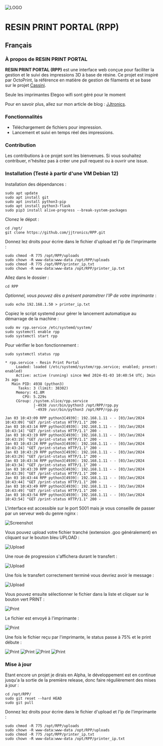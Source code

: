 ![LOGO](static/LOGO-RESIN-PRINT-PORTAL.png)

# RESIN PRINT PORTAL (RPP)

## Français

### À propos de RESIN PRINT PORTAL

**RESIN PRINT PORTAL (RPP)** est une interface web conçue pour faciliter la gestion et le suivi des impressions 3D à base de résine. 
Ce projet est inspiré par OctoPrint, la référence en matière de gestion de filaments et se base sur le projet [Cassini](https://github.com/vvuk/cassini).

Seule les imprimantes Elegoo wifi sont géré pour le moment

Pour en savoir plus, allez sur mon article de blog : [JJtronics](https://www.jjtronics.com/wordpress/2024/01/02/decouverte-et-creation-durant-les-fetes-naissance-de-resin-print-portal/).

### Fonctionnalités
- Téléchargement de fichiers pour impression.
- Lancement et suivi en temps réel des impressions.

### Contribution
Les contributions à ce projet sont les bienvenues. Si vous souhaitez contribuer, n'hésitez pas à créer une pull request ou à ouvrir une issue.

### Installation (Testé à partir d'une VM Debian 12)

Installation des dépendances :
```
sudo apt update
sudo apt install git
sudo apt install python3-pip
sudo apt install python3-flask
sudo pip3 install alive-progress --break-system-packages
``` 

Clonez le dépot : 
```
cd /opt/
git clone https://github.com/jjtronics/RPP.git
```

Donnez lez droits pour écrire dans le fichier d'upload et l'ip de l'imprimante : 
```
sudo chmod -R 775 /opt/RPP/uploads
sudo chown -R www-data:www-data /opt/RPP/uploads
sudo chmod -R 775 /opt/RPP/printer_ip.txt
sudo chown -R www-data:www-data /opt/RPP/printer_ip.txt
```

Allez dans le dossier : 
```
cd RPP
```
*Optionnel, vous pouvez dès a présent paramétrer l'IP de votre imprimante* : 
```
sudo echo 192.168.1.50 > printer_ip.txt
```

Copiez le script systemd pour gérer le lancement automatique au démarrage de la machine : 
```
sudo mv rpp.service /etc/systemd/system/
sudo systemctl enable rpp
sudo systemctl start rpp
```

Pour vérifier le bon fonctionnement : 
```
sudo systemctl status rpp

* rpp.service - Resin Print Portal
     Loaded: loaded (/etc/systemd/system/rpp.service; enabled; preset: enabled)
     Active: active (running) since Wed 2024-01-03 10:40:54 UTC; 3min 3s ago
   Main PID: 4938 (python3)
      Tasks: 3 (limit: 38302)
     Memory: 41.8M
        CPU: 5.229s
     CGroup: /system.slice/rpp.service
             |-4938 /usr/bin/python3 /opt/RPP/rpp.py
             `-4939 /usr/bin/python3 /opt/RPP/rpp.py

Jan 03 10:43:09 RPP python3[4939]: 192.168.1.11 - - [03/Jan/2024 10:43:09] "GET /print-status HTTP/1.1" 200 -
Jan 03 10:43:14 RPP python3[4939]: 192.168.1.11 - - [03/Jan/2024 10:43:14] "GET /print-status HTTP/1.1" 200 -
Jan 03 10:43:19 RPP python3[4939]: 192.168.1.11 - - [03/Jan/2024 10:43:19] "GET /print-status HTTP/1.1" 200 -
Jan 03 10:43:24 RPP python3[4939]: 192.168.1.11 - - [03/Jan/2024 10:43:24] "GET /print-status HTTP/1.1" 200 -
Jan 03 10:43:29 RPP python3[4939]: 192.168.1.11 - - [03/Jan/2024 10:43:29] "GET /print-status HTTP/1.1" 200 -
Jan 03 10:43:34 RPP python3[4939]: 192.168.1.11 - - [03/Jan/2024 10:43:34] "GET /print-status HTTP/1.1" 200 -
Jan 03 10:43:39 RPP python3[4939]: 192.168.1.11 - - [03/Jan/2024 10:43:39] "GET /print-status HTTP/1.1" 200 -
Jan 03 10:43:44 RPP python3[4939]: 192.168.1.11 - - [03/Jan/2024 10:43:44] "GET /print-status HTTP/1.1" 200 -
Jan 03 10:43:49 RPP python3[4939]: 192.168.1.11 - - [03/Jan/2024 10:43:49] "GET /print-status HTTP/1.1" 200 -
Jan 03 10:43:54 RPP python3[4939]: 192.168.1.11 - - [03/Jan/2024 10:43:54] "GET /print-status HTTP/1.1" 200 -
```


   L'interface est accessible sur le port 5001 mais je vous conseille de passer par un serveur web du genre nginx : 
   
![Screenshot](SCREENSHOTS/RPP-IDLE.png)


   Vous pouvez upload votre fichier tranché (extension .goo généralement) en cliquant sur le bouton bleu UPLOAD : 

![Upload](SCREENSHOTS/RPP-UPLOAD-1-SELECT-FILE.png)

   Une roue de progression s'affichera durant le transfert : 

![Upload](SCREENSHOTS/RPP-UPLOAD-2-PROGRESS-UPLOAD.png)

   Une fois le transfert correctement terminé vous devriez avoir le message : 

![Upload](SCREENSHOTS/RPP-UPLOAD-3-UPLOAD-COMPLETED.png)

   Vous pouvez ensuite sélectionner le fichier dans la liste et cliquer sur le bouton vert PRINT : 

![Print](SCREENSHOTS/RPP-PRINT-1-CLICK-PRINT.png)

   Le fichier est envoyé à l'imprimante  : 

![Print](SCREENSHOTS/RPP-PRINT-2-SEND-FILE-TO-PRINTER.png)

   Une fois le fichier reçu par l'imprimante, le status passe à 75% et le print débute : 

![Print](SCREENSHOTS/RPP-PRINT-3-SEND-PRINT-COMMAND.png)
![Print](SCREENSHOTS/RPP-PRINT-4-PRINT-STARTED.png)
![Print](SCREENSHOTS/RPP-PRINT-5-PROGRESS-0.png)
![Print](SCREENSHOTS/RPP-PRINT-6-PROGRESS-7.png)

### Mise à jour 

Etant encore un projet je dirais en Alpha, le développement est en continue jusqu'a la sortie de la première release, donc faire régulièrement des mises à jour :
```
cd /opt/RPP/
sudo git reset --hard HEAD
sudo git pull
```
Donnez lez droits pour écrire dans le fichier d'upload et l'ip de l'imprimante : 
```
sudo chmod -R 775 /opt/RPP/uploads
sudo chown -R www-data:www-data /opt/RPP/uploads
sudo chmod -R 775 /opt/RPP/printer_ip.txt
sudo chown -R www-data:www-data /opt/RPP/printer_ip.txt
```